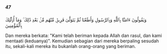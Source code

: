 ##### 47

<span class="ayah">وَيَقُولُونَ ءَامَنَّا بِٱللَّهِ وَبِٱلرَّسُولِ وَأَطَعْنَا ثُمَّ يَتَوَلَّىٰ فَرِيقٌۭ مِّنْهُم مِّنۢ بَعْدِ ذَٰلِكَ ۚ وَمَآ أُو۟لَٰٓئِكَ بِٱلْمُؤْمِنِينَ</span>

<span class="ayah_translation">Dan mereka berkata: "Kami telah beriman kepada Allah dan rasul, dan kami mentaati (keduanya)". Kemudian sebagian dari mereka berpaling sesudah itu, sekali-kali mereka itu bukanlah orang-orang yang beriman.</span>
